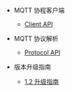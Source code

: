 * MQTT 协程客户端
    * [Client API](zh-cn/client)

* MQTT 协议解析
    * [Protocol API](zh-cn/protocol)

* 版本升级指南
  * [1.2 升级指南](zh-cn/upgrade/1.2.md)